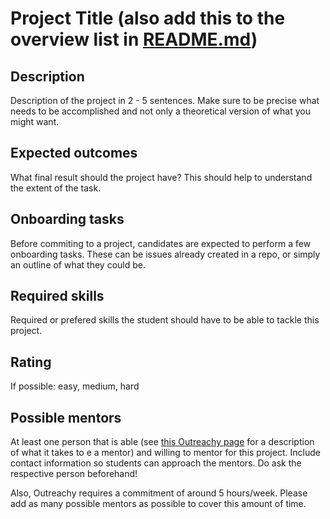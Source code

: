 Project Title (also add this to the overview list in [README.md](README.md))
==================================

Description
-----------

Description of the project in 2 - 5 sentences. Make sure to be precise
what needs to be accomplished and not only a theoretical version of
what you might want. 


Expected outcomes
-----------------

What final result should the project have? This should help to
understand the extent of the task.

Onboarding tasks
----------------

Before commiting to a project, candidates are expected to perform a
few onboarding tasks. These can be issues already created in a repo,
or simply an outline of what they could be.


Required skills
---------------

Required or prefered skills the student should have to be able to tackle this project.


Rating
------

If possible: easy, medium, hard


Possible mentors
----------------

At least one person that is able
(see [this Outreachy page](https://www.outreachy.org/mentor/) for a
description of what it takes to e a mentor) and willing to mentor for
this project. Include contact information so students can approach the
mentors. Do ask the respective person beforehand!

Also, Outreachy requires a commitment of around 5 hours/week. Please
add as many possible mentors as possible to cover this amount of time.

